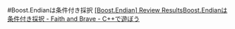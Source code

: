 #Boost.Endianは条件付き採択
[[Boost.Endian] Review Results](http://lists.boost.org/boost-announce/2011/11/0336.php)[Boost.Endianは条件付き採択 - Faith and Brave - C++で遊ぼう](http://d.hatena.ne.jp/faith_and_brave/20111108/1320729385)
